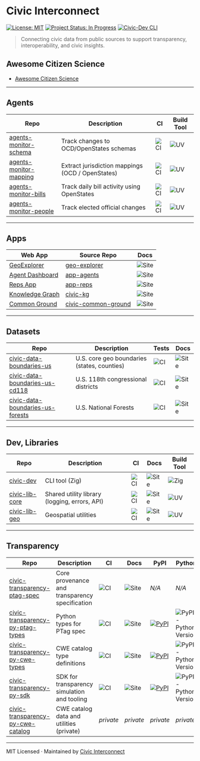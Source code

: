 # Civic Interconnect

[![License: MIT](https://img.shields.io/badge/license-MIT-green.svg)](https://opensource.org/licenses/MIT)
[![Project Status: In Progress](https://img.shields.io/badge/status-in--progress-yellow)](https://github.com/civic-interconnect)
[![Civic-Dev CLI](https://github.com/civic-interconnect/civic-dev/actions/workflows/build.yml/badge.svg)](https://github.com/civic-interconnect/civic-dev/actions/workflows/build.yml)

> Connecting civic data from public sources to support transparency, interoperability, and civic insights.

## Awesome Citizen Science

- [Awesome Citizen Science](https://github.com/civic-interconnect/awesome-citizen-science)

--- 

## Agents

| Repo | Description | CI | Build Tool |
|---|---|---|---|
| [agents-monitor-schema](https://github.com/civic-interconnect/agents-monitor-schema) | Track changes to OCD/OpenStates schemas | ![CI](https://github.com/civic-interconnect/agents-monitor-schema/actions/workflows/agent-runner.yml/badge.svg) | ![UV](https://img.shields.io/badge/uv-yes-success) |
| [agents-monitor-mapping](https://github.com/civic-interconnect/agents-monitor-mapping) | Extract jurisdiction mappings (OCD / OpenStates) | ![CI](https://github.com/civic-interconnect/agents-monitor-mapping/actions/workflows/agent-runner.yml/badge.svg) | ![UV](https://img.shields.io/badge/uv-yes-success) |
| [agents-monitor-bills](https://github.com/civic-interconnect/agents-monitor-bills) | Track daily bill activity using OpenStates | ![CI](https://github.com/civic-interconnect/agents-monitor-bills/actions/workflows/agent-runner.yml/badge.svg) | ![UV](https://img.shields.io/badge/uv-yes-success) |
| [agents-monitor-people](https://github.com/civic-interconnect/agents-monitor-people) | Track elected official changes | ![CI](https://github.com/civic-interconnect/agents-monitor-people/actions/workflows/agent-runner.yml/badge.svg) | ![UV](https://img.shields.io/badge/uv-yes-success) |


---

## Apps

| Web App           | Source Repo                                       |  Docs |
|-------------------|---------------------------------------------------|---------|
| [GeoExplorer](https://civic-interconnect.github.io/geo-explorer/) | [geo-explorer](https://github.com/civic-interconnect/geo-explorer) | ![Site](https://img.shields.io/website?url=https%3A%2F%2Fcivic-interconnect.github.io%2Fgeo-explorer%2F) |
| [Agent Dashboard](https://civic-interconnect.github.io/app-agents/) | [app-agents](https://github.com/civic-interconnect/app-agents) | ![Site](https://img.shields.io/website?url=https%3A%2F%2Fcivic-interconnect.github.io%2Fapp-agents%2F) |
| [Reps App](https://civic-interconnect.github.io/app-reps/) | [app-reps](https://github.com/civic-interconnect/app-reps) | ![Site](https://img.shields.io/website?url=https%3A%2F%2Fcivic-interconnect.github.io%2Fapp-reps%2F) |
| [Knowledge Graph](https://civic-interconnect.github.io/civic-kg/) | [civic-kg](https://github.com/civic-interconnect/civic-kg) | ![Site](https://img.shields.io/website?url=https%3A%2F%2Fcivic-interconnect.github.io%2Fcivic-kg%2F) |
| [Common Ground](https://civic-interconnect.github.io/civic-common-ground/) | [civic-common-ground](https://github.com/civic-interconnect/civic-common-ground) | ![Site](https://img.shields.io/website?url=https%3A%2F%2Fcivic-interconnect.github.io%2Fcivic-common-ground%2F) |

---

## Datasets

| Repo | Description | Tests | Docs |
|---|---|---|---|
| [civic-data-boundaries-us](https://github.com/civic-interconnect/civic-data-boundaries-us) | U.S. core geo boundaries (states, counties) | ![CI](https://github.com/civic-interconnect/civic-data-boundaries-us/actions/workflows/tests.yml/badge.svg) | ![Site](https://img.shields.io/website?url=https%3A%2F%2Fcivic-interconnect.github.io%2Fcivic-data-boundaries-us%2F) |
| [civic-data-boundaries-us-cd118](https://github.com/civic-interconnect/civic-data-boundaries-us-cd118) | U.S. 118th congressional districts | ![CI](https://github.com/civic-interconnect/civic-data-boundaries-us-cd118/actions/workflows/tests.yml/badge.svg) | ![Site](https://img.shields.io/website?url=https%3A%2F%2Fcivic-interconnect.github.io%2Fcivic-data-boundaries-us-cd118%2F) |
| [civic-data-boundaries-us-forests](https://github.com/civic-interconnect/civic-data-boundaries-us-forests) | U.S. National Forests | ![CI](https://github.com/civic-interconnect/civic-data-boundaries-us-forests/actions/workflows/tests.yml/badge.svg) | ![Site](https://img.shields.io/website?url=https%3A%2F%2Fcivic-interconnect.github.io%2Fcivic-data-boundaries-us-forests%2F) |

---

## Dev, Libraries

| Repo | Description | CI | Docs | Build Tool |
|------|-------------|----|------|----|
| [civic-dev](https://github.com/civic-interconnect/civic-dev) | CLI tool (Zig) | ![CI](https://github.com/civic-interconnect/civic-dev/actions/workflows/build.yml/badge.svg) | ![Site](https://img.shields.io/website?url=https%3A%2F%2Fcivic-interconnect.github.io%2Fcivic-dev%2F) | ![Zig](https://img.shields.io/badge/zig-build-blue) |
| [civic-lib-core](https://github.com/civic-interconnect/civic-lib-core) | Shared utility library (logging, errors, API) | ![CI](https://github.com/civic-interconnect/civic-lib-core/actions/workflows/lib.yml/badge.svg) | ![Site](https://img.shields.io/website?url=https%3A%2F%2Fcivic-interconnect.github.io%2Fcivic-lib-core%2F) | ![UV](https://img.shields.io/badge/uv-yes-success) |
| [civic-lib-geo](https://github.com/civic-interconnect/civic-lib-geo) | Geospatial utilities | ![CI](https://github.com/civic-interconnect/civic-lib-geo/actions/workflows/lib.yml/badge.svg) | ![Site](https://img.shields.io/website?url=https%3A%2F%2Fcivic-interconnect.github.io%2Fcivic-lib-geo%2F) | ![UV](https://img.shields.io/badge/uv-yes-success) |

---

## Transparency

| Repo | Description | CI | Docs | PyPI | Python |
|---|---|---|---|---|---|
| [civic-transparency-ptag-spec](https://github.com/civic-interconnect/civic-transparency-ptag-spec) | Core provenance and transparency specification | ![CI](https://github.com/civic-interconnect/civic-transparency-ptag-spec/actions/workflows/ci.yml/badge.svg) | ![Site](https://img.shields.io/website?url=https%3A%2F%2Fcivic-interconnect.github.io%2Fcivic-transparency-ptag-spec%2F) | *N/A* | *N/A* |
| [civic-transparency-py-ptag-types](https://github.com/civic-interconnect/civic-transparency-py-ptag-types) | Python types for PTag spec | ![CI](https://github.com/civic-interconnect/civic-transparency-py-ptag-types/actions/workflows/ci.yml/badge.svg) | ![Site](https://img.shields.io/website?url=https%3A%2F%2Fcivic-interconnect.github.io%2Fcivic-transparency-py-ptag-types%2F) | [![PyPI](https://img.shields.io/pypi/v/civic-transparency-ptag-types.svg)](https://pypi.org/project/civic-transparency-ptag-types/) | ![PyPI - Python Version](https://img.shields.io/pypi/pyversions/civic-transparency-ptag-types.svg) |
| [civic-transparency-py-cwe-types](https://github.com/civic-interconnect/civic-transparency-py-cwe-types) | CWE catalog type definitions | ![CI](https://github.com/civic-interconnect/civic-transparency-py-cwe-types/actions/workflows/ci.yml/badge.svg) | ![Site](https://img.shields.io/website?url=https%3A%2F%2Fcivic-interconnect.github.io%2Fcivic-transparency-py-cwe-types%2F) | [![PyPI](https://img.shields.io/pypi/v/civic-transparency-cwe-types.svg)](https://pypi.org/project/civic-transparency-cwe-types/) | ![PyPI - Python Version](https://img.shields.io/pypi/pyversions/civic-transparency-cwe-types.svg) |
| [civic-transparency-py-sdk](https://github.com/civic-interconnect/civic-transparency-py-sdk) | SDK for transparency simulation and tooling | ![CI](https://github.com/civic-interconnect/civic-transparency-py-sdk/actions/workflows/ci.yml/badge.svg) | ![Site](https://img.shields.io/website?url=https%3A%2F%2Fcivic-interconnect.github.io%2Fcivic-transparency-py-sdk%2F) | [![PyPI](https://img.shields.io/pypi/v/civic-transparency-sdk.svg)](https://pypi.org/project/civic-transparency-sdk/) | ![PyPI - Python Version](https://img.shields.io/pypi/pyversions/civic-transparency-sdk.svg) |
| [civic-transparency-py-cwe-catalog](https://github.com/civic-interconnect/civic-transparency-py-cwe-catalog) | CWE catalog data and utilities (private) | *private* | *private* | *private* | *private* |

---

MIT Licensed · Maintained by [Civic Interconnect](https://github.com/civic-interconnect)
